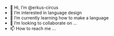 - 👋 Hi, I’m @erkus-circus
- 👀 I’m interested in language design
- 🌱 I’m currently learning how to make a language
- 💞️ I’m looking to collaborate on ...
- 📫 How to reach me ...

<!---
erkus-circus/erkus-circus is a ✨ special ✨ repository because its `README.md` (this file) appears on your GitHub profile.
You can click the Preview link to take a look at your changes.
--->

